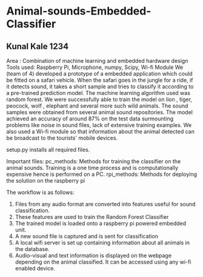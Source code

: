 # Animal-sounds-Embedded-Classifier
## Kunal Kale 1234

Area : Combination of machine learning and embedded hardware design Tools used: Raspberry Pi, Microphone, numpy, Scipy, Wi-fi Module We (team of 4) developed a prototype of a embedded application which could be fitted on a safari vehicle. When the safari goes in the jungle for a ride, if it detects sound, it takes a short sample and tries to classify it according to a pre-trained prediction model. The machine learning algorithm used was random forest. We were successfully able to train the model on lion , tiger, peocock, wolf , elephant and several more such wild animals. The sound samples were obtained from several animal sound repositories. The model achieved an accuracy of around 87% on the test data surmounting problems like noise in sound files, lack of extensive training examples. We also used a Wi-fi module so that information about the animal detected can be broadcast to the tourists' mobile devices.

setup.py installs all required files.

Important files:
pc_methods: Methods for training the classifier on the animal sounds. Training is a one time process and is computationally expensive 
hence is performed on a PC.
rpi_methods: Methods for deploying the solution on the raspberry pi

The workflow is as follows:

1. Files from any audio format are converted into features useful for sound classification.   
2. These features are used to train the Random Forest Classifier
3. The trained model is loaded onto a raspberry pi powered embedded unit.
4. A new sound file is captured and is sent for classification
5. A local wifi server is set up containing information about all animals in the database.
6. Audio-visual and text information is displayed on the webpage depending on the animal classified. It can be accessed
using any wi-fi enabled device.

